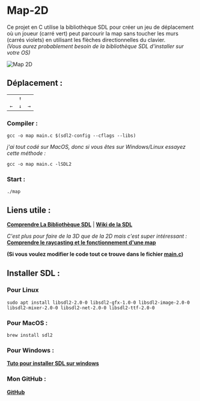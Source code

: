 # Map-2D
Ce projet en C utilise la bibliothèque SDL pour créer un jeu de déplacement où un joueur (carré vert) peut parcourir la map sans toucher les murs (carrés violets) en utilisant les flèches directionnelles du clavier.  
*(Vous aurez probablement besoin de la bibliothèque SDL d'installer sur votre OS)*

<img src="https://media.giphy.com/media/v1.Y2lkPTc5MGI3NjExMTdtZHJ1a3BtNWtkejRlODVyN3oya3AwaDNud3ZjanRtcjE3cTZzMCZlcD12MV9pbnRlcm5hbF9naWZfYnlfaWQmY3Q9Zw/cSYlL2WhkgJjZvL6Qt/giphy.gif" alt="Map 2D">

## Déplacement :
<div style="text-align:center;">
  <table>
    <tr>
      <td></td>
      <td><kbd>&#8593;</kbd></td>
      <td></td>
    </tr>
    <tr>
      <td><kbd>&#8592;</kbd></td>
      <td><kbd>&#8595;</kbd></td>
      <td><kbd>&#8594;</kbd></td>
    </tr>
  </table>
</div>

### Compiler :
```
gcc -o map main.c $(sdl2-config --cflags --libs)
```
*j'ai tout codé sur MacOS, donc si vous êtes sur Windows/Linux essayez cette méthode :*
```
gcc -o map main.c -lSDL2
```
### Start :
```
./map
```

## Liens utile :

[**Comprendre La Bibliothèque SDL**](https://zestedesavoir.com/tutoriels/1014/utiliser-la-sdl-en-langage-c/) | [**Wiki de la SDL**](https://wiki.libsdl.org/SDL2/Tutorials)

*C'est plus pour faire de la 3D que de la 2D mais c'est super intéressant :*  
[**Comprendre le raycasting et le fonctionnement d'une map**](https://lodev.org/cgtutor/raycasting.html)

**(Si vous voulez modifier le code tout ce trouve dans le fichier [main.c](/Map%202D/main.c))**

## Installer SDL :
### Pour Linux
```
sudo apt install libsdl2-2.0-0 libsdl2-gfx-1.0-0 libsdl2-image-2.0-0 libsdl2-mixer-2.0-0 libsdl2-net-2.0-0 libsdl2-ttf-2.0-0
```
### Pour MacOS :
```
brew install sdl2
```
### Pour Windows :
[**Tuto pour installer SDL sur windows**](https://www.matsson.com/prog/sdl2-mingw-w64-tutorial.php)

### Mon GitHub :
[**GitHub**](https://github.com/Sinayel)

